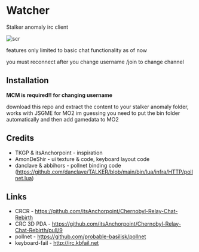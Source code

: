 # Watcher

Stalker anomaly irc client

![scr](https://i.imgur.com/UEmsiYn.png)

features only limited to basic chat functionality as of now

you must reconnect after you change username
/join <channel> to change channel

## Installation

**MCM is required!! for changing username**

download this repo and extract the content to your stalker anomaly folder, works with JSGME
for MO2 im guessing you need to put the bin folder automatically and then add gamedata to MO2

## Credits
- TKGP & itsAnchorpoint - inspiration
- AmonDeShir - ui texture & code, keyboard layout code
- danclave & abbihors - pollnet binding code (https://github.com/danclave/TALKER/blob/main/bin/lua/infra/HTTP/pollnet.lua)

## Links
- CRCR - https://github.com/itsAnchorpoint/Chernobyl-Relay-Chat-Rebirth
- CRC 3D PDA - https://github.com/itsAnchorpoint/Chernobyl-Relay-Chat-Rebirth/pull/9
- pollnet - https://github.com/probable-basilisk/pollnet
- keyboard-fail - http://irc.kbfail.net